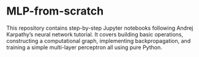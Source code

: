 # MLP-from-scratch
This repository contains step-by-step Jupyter notebooks following Andrej Karpathy’s neural network tutorial. It covers building basic operations, constructing a computational graph, implementing backpropagation, and training a simple multi-layer perceptron all using pure Python.
